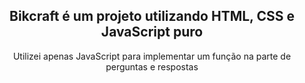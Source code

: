 <div align="center">
  <h2>Bikcraft é um projeto utilizando HTML, CSS e JavaScript puro</h2>
  <p>Utilizei apenas JavaScript para implementar um função na parte de perguntas e respostas</p>
  <img href: ![image](https://github.com/PabloReiis/Bikcraft/assets/96994391/a27f284e-7f0d-4ade-bf28-0a6f62caa456)
>
</div>

